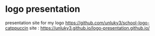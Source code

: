 # logo presentation
 
presentation site for my logo
https://github.com/unluky3/school-logo-catppuccin
site : https://unluky3.github.io/logo-presentation.github.io/
